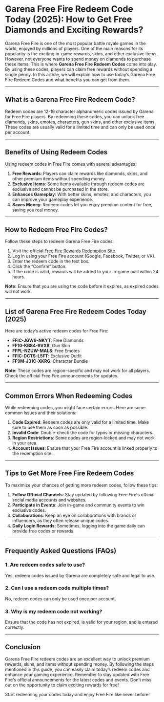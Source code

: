 # Garena Free Fire Redeem Code Today (2025): How to Get Free Diamonds and Exciting Rewards?

Garena Free Fire is one of the most popular battle royale games in the world, enjoyed by millions of players. One of the main reasons for its popularity is the exciting in-game rewards, skins, and other exclusive items. However, not everyone wants to spend money on diamonds to purchase these items. This is where **Garena Free Fire Redeem Codes** come into play. By using these codes, players can claim free rewards without spending a single penny. In this article, we will explain how to use today’s Garena Free Fire Redeem Codes and what benefits you can get from them.

---

## What is a Garena Free Fire Redeem Code?

Redeem codes are 12-16 character alphanumeric codes issued by Garena for Free Fire players. By redeeming these codes, you can unlock free diamonds, skins, emotes, characters, gun skins, and other exclusive items. These codes are usually valid for a limited time and can only be used once per account.

---

## Benefits of Using Redeem Codes

Using redeem codes in Free Fire comes with several advantages:

1. **Free Rewards**: Players can claim rewards like diamonds, skins, and other premium items without spending money.
2. **Exclusive Items**: Some items available through redeem codes are exclusive and cannot be purchased in the store.
3. **Enhances Gameplay**: With better skins, emotes, and characters, you can improve your gameplay experience.
4. **Saves Money**: Redeem codes let you enjoy premium content for free, saving you real money.

---

## How to Redeem Free Fire Codes?

Follow these steps to redeem Garena Free Fire codes:

1. Visit the official [Free Fire Rewards Redemption Site](https://apnikakshanotes.in/blog/yuvayon-ki-pasand-sirf-1-lakh-mein-55kmpl-mileage/).
2. Log in using your Free Fire account (Google, Facebook, Twitter, or VK).
3. Enter the redeem code in the text box.
4. Click the “Confirm” button.
5. If the code is valid, rewards will be added to your in-game mail within 24 hours.

**Note:** Ensure that you are using the code before it expires, as expired codes will not work.

---

## List of Garena Free Fire Redeem Codes Today (2025)

Here are today’s active redeem codes for Free Fire:

- **FFIC-JGW9-NKYT**: Free Diamonds
- **FF10-KB84-9VXB**: Gun Skin
- **FFPL-NZUW-MALS**: Free Emotes
- **FFIC-DCTS-L5FT**: Exclusive Outfit
- **FF9M-J31C-XKRG**: Character Bundle

**Note:** These codes are region-specific and may not work for all players. Check the official Free Fire announcements for updates.

---

## Common Errors When Redeeming Codes

While redeeming codes, you might face certain errors. Here are some common issues and their solutions:

1. **Code Expired**: Redeem codes are only valid for a limited time. Make sure to use them as soon as possible.
2. **Invalid Code**: Double-check the code for typos or missing characters.
3. **Region Restrictions**: Some codes are region-locked and may not work in your area.
4. **Account Issues**: Ensure that your Free Fire account is linked properly to the redemption site.

---

## Tips to Get More Free Fire Redeem Codes

To maximize your chances of getting more redeem codes, follow these tips:

1. **Follow Official Channels**: Stay updated by following Free Fire's official social media accounts and websites.
2. **Participate in Events**: Join in-game and community events to win exclusive codes.
3. **Collaborations**: Keep an eye on collaborations with brands or influencers, as they often release unique codes.
4. **Daily Login Rewards**: Sometimes, logging into the game daily can provide free codes or rewards.

---

## Frequently Asked Questions (FAQs)

### 1. Are redeem codes safe to use?
Yes, redeem codes issued by Garena are completely safe and legal to use.

### 2. Can I use a redeem code multiple times?
No, redeem codes can only be used once per account.

### 3. Why is my redeem code not working?
Ensure that the code has not expired, is valid for your region, and is entered correctly.

---

## Conclusion

Garena Free Fire redeem codes are an excellent way to unlock premium rewards, skins, and items without spending money. By following the steps mentioned in this guide, you can easily claim today’s redeem codes and enhance your gaming experience. Remember to stay updated with Free Fire's official announcements for the latest codes and events. Don’t miss out on the opportunity to claim exciting rewards for free!

Start redeeming your codes today and enjoy Free Fire like never before!
